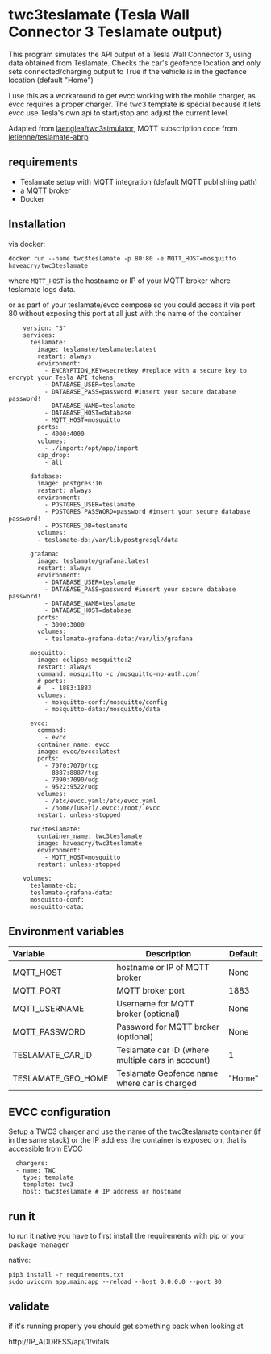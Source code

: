 # twc3teslamate (Tesla Wall Connector 3 Teslamate output)

This program simulates the API output of a Tesla Wall Connector 3, using data obtained from Teslamate. Checks the car's geofence location
 and only sets connected/charging output to True if the vehicle is in the geofence location (default "Home")

I use this as a workaround to get evcc working with the mobile charger, as evcc requires a proper charger. The twc3 template is special because it lets evcc use Tesla's own api to start/stop and adjust the current level. 

Adapted from [laenglea/twc3simulator](https://github.com/laenglea/twc3simulator), MQTT subscription code from [letienne/teslamate-abrp](https://github.com/letienne/teslamate-abrp)


## requirements

- Teslamate setup with MQTT integration (default MQTT publishing path)
- a MQTT broker
- Docker 


## Installation

via docker:

    docker run --name twc3teslamate -p 80:80 -e MQTT_HOST=mosquitto haveacry/twc3teslamate

where `MQTT_HOST` is the hostname or IP of your MQTT broker where teslamate logs data.

or as part of your teslamate/evcc compose so you could access it via port 80 without exposing this port at all just with the name of the container 

```
    version: "3"
    services:
      teslamate:
        image: teslamate/teslamate:latest
        restart: always
        environment:
          - ENCRYPTION_KEY=secretkey #replace with a secure key to encrypt your Tesla API tokens
          - DATABASE_USER=teslamate
          - DATABASE_PASS=password #insert your secure database password!
          - DATABASE_NAME=teslamate
          - DATABASE_HOST=database
          - MQTT_HOST=mosquitto
        ports:
          - 4000:4000
        volumes:
          - ./import:/opt/app/import
        cap_drop:
          - all

      database:
        image: postgres:16
        restart: always
        environment:
          - POSTGRES_USER=teslamate
          - POSTGRES_PASSWORD=password #insert your secure database password!
          - POSTGRES_DB=teslamate
        volumes:
        - teslamate-db:/var/lib/postgresql/data

      grafana:
        image: teslamate/grafana:latest
        restart: always
        environment:
          - DATABASE_USER=teslamate
          - DATABASE_PASS=password #insert your secure database password!
          - DATABASE_NAME=teslamate
          - DATABASE_HOST=database
        ports:
          - 3000:3000
        volumes:
          - teslamate-grafana-data:/var/lib/grafana

      mosquitto:
        image: eclipse-mosquitto:2
        restart: always
        command: mosquitto -c /mosquitto-no-auth.conf
        # ports:
        #   - 1883:1883
        volumes:
          - mosquitto-conf:/mosquitto/config
          - mosquitto-data:/mosquitto/data

      evcc:
        command:
          - evcc
        container_name: evcc
        image: evcc/evcc:latest
        ports:
          - 7070:7070/tcp
          - 8887:8887/tcp
          - 7090:7090/udp
          - 9522:9522/udp
        volumes:
          - /etc/evcc.yaml:/etc/evcc.yaml
          - /home/[user]/.evcc:/root/.evcc
        restart: unless-stopped

      twc3teslamate:
        container_name: twc3teslamate
        image: haveacry/twc3teslamate
        environment:
          - MQTT_HOST=mosquitto
        restart: unless-stopped

    volumes:
      teslamate-db:
      teslamate-grafana-data:
      mosquitto-conf:
      mosquitto-data:
```      

## Environment variables

| Variable | Description | Default |
| :---- | --- | --- |
| MQTT_HOST | hostname or IP of MQTT broker | None |
| MQTT_PORT | MQTT broker port | 1883 |
| MQTT_USERNAME | Username for MQTT broker (optional) | None |
| MQTT_PASSWORD | Password for MQTT broker (optional) | None |
| TESLAMATE_CAR_ID | Teslamate car ID (where multiple cars in account) | 1 |
| TESLAMATE_GEO_HOME | Teslamate Geofence name where car is charged | "Home" |


## EVCC configuration

Setup a TWC3 charger and use the name of the twc3teslamate container (if in the same stack) or the IP address the container is exposed on, that is accessible from EVCC

```
  chargers:
  - name: TWC
    type: template
    template: twc3
    host: twc3teslamate # IP address or hostname
``` 


## run it

to run it native you have to first install the requirements with pip or your package manager

native:

    pip3 install -r requirements.txt
    sudo uvicorn app.main:app --reload --host 0.0.0.0 --port 80

   
## validate

if it's running properly you should get something back when looking at

http://IP_ADDRESS/api/1/vitals
